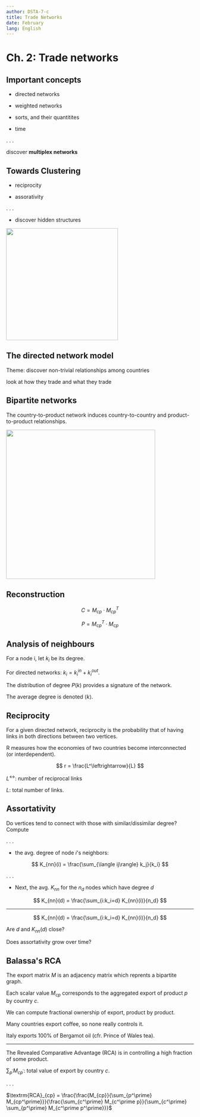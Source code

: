 ```yaml
---
author: DSTA-7-c
title: Trade Networks
date: February
lang: English
---
```



<!-- ------------------------ -->
# Ch. 2: Trade networks

## Important concepts

* directed networks

* weighted networks

* sorts, and their quantitites

* time

. . . 

discover __multiplex networks__


## Towards Clustering

* reciprocity

* assorativity

. . .

* discover hidden structures

<img src="https://www.dcs.bbk.ac.uk/~ale/dsta/dsta-7/imgs-trade/bipartite.png" height="300">


## The directed network model

Theme: discover non-trivial relationships among countries 

look at how they trade and what they trade


## Bipartite networks

The country-to-product network induces country-to-country and product-to-product relationships.

<img src="https://www.dcs.bbk.ac.uk/~ale/dsta/dsta-8/imgs-internet/bipartite.png" height="400">


## Reconstruction

$$
C = M_{cp}\cdot M_{cp}^T
$$

$$
P = M_{cp}^T\cdot M_{cp}
$$

## Analysis of neighbours

For a node i, let $k_i$ be its degree.

For directed networks: $k_i = k_i^{in} + k_i^{out}$.

The distribution of degree $P(k)$ provides a signature of the network. 

The average degree is denoted $\langle k \rangle.$


## Reciprocity

For a given directed network, reciprocity is the probability that of having links in both directions between two vertices.

R measures how the economies of two countries become interconnected (or interdependent).

$$
r = \frac{L^\leftrightarrow}{L}
$$

$L^\leftrightarrow$: number of reciprocal links

$L$: total number of links.


## Assortativity

Do vertices tend to connect with those with similar/dissimilar degree? Compute

. . .

- the avg. degree of node $i$'s neighbors:

$$
K_{nn}(i) = \frac{\sum_{\langle ij\rangle} k_j}{k_i}
$$


. . .

- Next, the avg. $K_{nn}$ for the $n_d$ nodes which have degree $d$

$$
K_{nn}(d) = \frac{\sum_{i:k_i=d} K_{nn}(i)}{n_d}
$$

-----

$$
K_{nn}(d) = \frac{\sum_{i:k_i=d} K_{nn}(i)}{n_d}
$$

Are $d$ and $K_{nn}(d)$ close?

Does assortativity grow over time?


## Balassa's RCA 

The export matrix $M$ is an adjacency matrix which reprents a bipartite graph.

Each scalar value $M_{cp}$ corresponds to the aggregated export of product $p$ by country $c.$

We can compute fractional ownership of export, product by product. 

Many countries export coffee, so none really controls it. 

Italy exports 100\% of Bergamot oil (cfr. Prince of Wales tea). 

-----

The Revealed Comparative Advantage (RCA) is in controlling a high fraction of some product. 


$\sum_{p^\prime} M_{cp^\prime}$: total value of export by country $c$. 

. . .

$\textrm{RCA}_{cp} = \frac{\frac{M_{cp}}{\sum_{p^\prime} M_{cp^\prime}}}{\frac{\sum_{c^\prime} M_{c^\prime p}}{\sum_{c^\prime} \sum_{p^\prime} M_{c^\prime p^\prime}}}$
